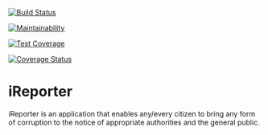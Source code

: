 [![Build Status](https://travis-ci.com/amaechi-chuks/iReporter.svg?branch=master)](https://travis-ci.com/amaechi-chuks/iReporter)

[![Maintainability](https://api.codeclimate.com/v1/badges/d7fad423c89e659bd531/maintainability)](https://codeclimate.com/github/amaechi-chuks/iReporter/maintainability)

[![Test Coverage](https://api.codeclimate.com/v1/badges/d7fad423c89e659bd531/test_coverage)](https://codeclimate.com/github/amaechi-chuks/iReporter/test_coverage)

[![Coverage Status](https://coveralls.io/repos/github/amaechi-chuks/iReporter/badge.svg?branch=master)](https://coveralls.io/github/amaechi-chuks/iReporter?branch=master)

# iReporter
 iReporter is an application that enables any/every citizen to bring any form of corruption to the notice of appropriate authorities and the general public.
